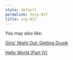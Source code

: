 ```yaml
---
style: default
permalink: Xscp-017
title: scp-017
---
```

You may also like:

[Girls' Night Out: Getting Drunk](http://scp-wiki.net/getting-drunk)

[Hello World (Part IV)](http://scp-wiki.net/hello-world-part-iv)
